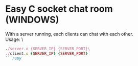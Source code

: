 # Easy C socket chat room (WINDOWS)
With a server running, each clients can chat with each other.\
Usage: \
```ruby
./server.o {SERVER_IP} {SERVER_PORT}\
./client.o {SERVER_IP} {SERVER_PORT}
```ruby
